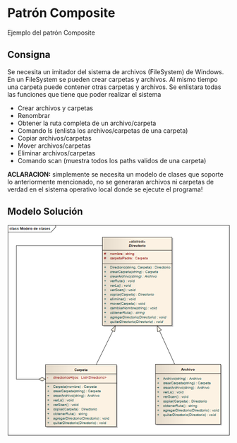 # Patrón Composite
Ejemplo del patrón Composite

## Consigna

Se necesita un imitador del sistema de archivos (FileSystem) de Windows. En un FileSystem se pueden crear carpetas y archivos. Al mismo tiempo una carpeta puede contener otras carpetas y archivos. Se enlistara todas las funciones que tiene que poder realizar el sistema

- Crear archivos y carpetas
- Renombrar
- Obtener la ruta completa de un archivo/carpeta
- Comando ls (enlista los archivos/carpetas de una carpeta)
- Copiar archivos/carpetas
- Mover archivos/carpetas
- Eliminar archivos/carpetas
- Comando scan (muestra todos los paths validos de una carpeta)

**ACLARACION:** simplemente se necesita un modelo de clases que soporte lo anteriormente mencionado, no se generaran archivos ni carpetas de verdad en el sistema operativo local donde se ejecute el programa!

## Modelo Solución
![Modelo](/modelo.png?raw=true)
